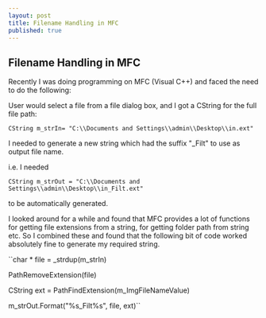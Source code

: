 ```yaml
---
layout: post
title: Filename Handling in MFC
published: true
---
```


## Filename Handling in MFC

Recently I was doing programming on MFC (Visual C++) and faced the need to do the following:

User would select a file from a file dialog box, and I got a CString for the full file path:  

`CString m_strIn= "C:\\Documents and Settings\\admin\\Desktop\\in.ext"`

I needed to generate a new string which had the suffix "_Filt" to use as output file name.

i.e. I needed

`CString m_strOut = "C:\\Documents and Settings\\admin\\Desktop\\in_Filt.ext"`

to be automatically generated.

I looked around for a while and found that MFC provides a lot of functions for getting file extensions from a string, for getting folder path from string etc. So I combined these and found that the following bit of code worked absolutely fine to generate my required string.

``char * file = _strdup(m_strIn)

PathRemoveExtension(file)

CString ext = PathFindExtension(m_ImgFileNameValue)

m_strOut.Format("%s_Filt%s", file, ext)``
